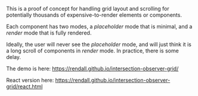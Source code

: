 This is a proof of concept for handling grid layout and scrolling for potentially thousands of expensive-to-render elements or components.

Each component has two modes, a _placeholder_ mode that is minimal, and a _render_ mode that is fully rendered.

Ideally, the user will never see the _placeholder_ mode, and will just think it is a long scroll of components in _render_ mode. In practice, there is some delay.

The demo is here: <https://rendall.github.io/intersection-observer-grid/>

React version here:  <https://rendall.github.io/intersection-observer-grid/react.html>
